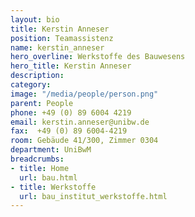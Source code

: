 ```yaml
---
layout: bio
title: Kerstin Anneser
position: Teamassistenz
name: kerstin_anneser
hero_overline: Werkstoffe des Bauwesens
hero_title: Kerstin Anneser
description: 
category: 
image: "/media/people/person.png"
parent: People
phone: +49 (0) 89 6004 4219
email: kerstin.anneser@unibw.de
fax:  +49 (0) 89 6004-4219
room: Gebäude 41/300, Zimmer 0304
department: UniBwM
breadcrumbs:
- title: Home
  url: bau.html
- title: Werkstoffe
  url: bau_institut_werkstoffe.html
---
```



